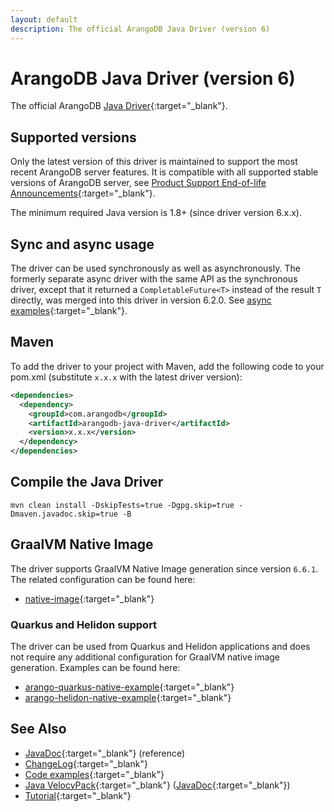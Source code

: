 ```yaml
---
layout: default
description: The official ArangoDB Java Driver (version 6)
---
```

# ArangoDB Java Driver (version 6)

The official ArangoDB [Java Driver](https://github.com/arangodb/arangodb-java-driver){:target="_blank"}.

## Supported versions

Only the latest version of this driver is maintained to support the most recent
ArangoDB server features. 
It is compatible with all supported stable versions of ArangoDB server, see 
[Product Support End-of-life Announcements](https://www.arangodb.com/eol-notice){:target="_blank"}.

The minimum required Java version is 1.8+ (since driver version 6.x.x).

## Sync and async usage

The driver can be used synchronously as well as asynchronously. The formerly separate async
driver with the same API as the synchronous driver, except that it returned a
`CompletableFuture<T>` instead of the result `T` directly, was merged into this
driver in version 6.2.0. See
[async examples](https://github.com/arangodb/arangodb-java-driver/tree/v6/src/test/java/com/arangodb/async/example){:target="_blank"}.

## Maven

To add the driver to your project with Maven, add the following code to your
pom.xml (substitute `x.x.x` with the latest driver version):

```xml
<dependencies>
  <dependency>
    <groupId>com.arangodb</groupId>
    <artifactId>arangodb-java-driver</artifactId>
    <version>x.x.x</version>
  </dependency>
</dependencies>
```

## Compile the Java Driver

```
mvn clean install -DskipTests=true -Dgpg.skip=true -Dmaven.javadoc.skip=true -B
```

## GraalVM Native Image

The driver supports GraalVM Native Image generation since version `6.6.1`.
The related configuration can be found here:

- [native-image](https://github.com/arangodb/arangodb-java-driver/tree/v6/src/main/resources/META-INF/native-image){:target="_blank"}

### Quarkus and Helidon support

The driver can be used from Quarkus and Helidon applications and does not
require any additional configuration for GraalVM native image generation.
Examples can be found here:

- [arango-quarkus-native-example](https://github.com/arangodb-helper/arango-quarkus-native-example){:target="_blank"}
- [arango-helidon-native-example](https://github.com/arangodb-helper/arango-helidon-native-example){:target="_blank"}

## See Also
  
- [JavaDoc](https://arangodb.github.io/arangodb-java-driver/){:target="_blank"} (reference)
- [ChangeLog](https://github.com/arangodb/arangodb-java-driver/blob/v6/ChangeLog.md){:target="_blank"}
- [Code examples](https://github.com/arangodb/arangodb-java-driver/tree/v6/src/test/java/com/arangodb/example){:target="_blank"}
- [Java VelocyPack](https://github.com/arangodb/java-velocypack){:target="_blank"} ([JavaDoc](https://arangodb.github.io/java-velocypack){:target="_blank"})
- [Tutorial](https://university.arangodb.com/courses/java-driver-tutorial-v6/){:target="_blank"}
